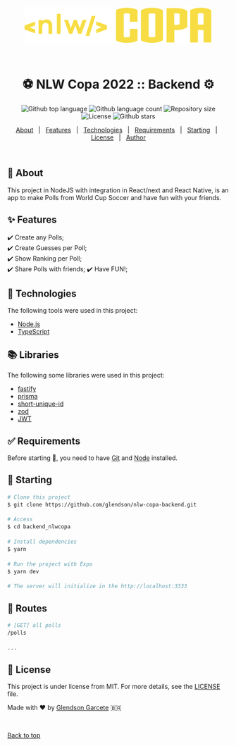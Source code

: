 <div align="center" id="top"> 
  <img src="https://github.com/Glendson/nlw-copa-frontend/blob/main/src/assets/logo.svg" alt="NLW COPA" />

  &#xa0;

  <!-- <a href="https://mobile.netlify.app">Demo</a> -->
</div>

<h1 align="center">⚽️ NLW Copa 2022 ::  Backend ⚙️</h1>

<p align="center">
  <img alt="Github top language" src="https://img.shields.io/github/languages/top/glendson/NLW-COPA-BACKEND?color=56BEB8">
  <img alt="Github language count" src="https://img.shields.io/github/languages/count/glendson/NLW-COPA-BACKEND?color=56BEB8">
  <img alt="Repository size" src="https://img.shields.io/github/repo-size/glendson/NLW-COPA-BACKEND?color=56BEB8">
  <img alt="License" src="https://img.shields.io/github/license/glendson/NLW-COPA-BACKEND?color=56BEB8">
  <img alt="Github stars" src="https://img.shields.io/github/stars/glendson/NLW-COPA-BACKEND?color=56BEB8" />
</p>

<!-- Status -->

<!-- <h4 align="center"> 
	🚧  Mobile 🚀 Under construction...  🚧
</h4> 

<hr> -->

<p align="center">
  <a href="#dart-about">About</a> &#xa0; | &#xa0; 
  <a href="#sparkles-features">Features</a> &#xa0; | &#xa0;
  <a href="#rocket-technologies">Technologies</a> &#xa0; | &#xa0;
  <a href="#white_check_mark-requirements">Requirements</a> &#xa0; | &#xa0;
  <a href="#checkered_flag-starting">Starting</a> &#xa0; | &#xa0;
  <a href="#memo-license">License</a> &#xa0; | &#xa0;
  <a href="https://github.com/glendson" target="_blank">Author</a>
</p>

<br>

## :dart: About ##

This project in NodeJS with integration in React/next and React Native, is an app to make Polls from World Cup Soccer and have fun with your friends.

## :sparkles: Features ##

:heavy_check_mark: Create any Polls;\
:heavy_check_mark: Create Guesses per Poll;\
:heavy_check_mark: Show Ranking per Poll;\
:heavy_check_mark: Share Polls with friends;
:heavy_check_mark: Have FUN!;

## :rocket: Technologies ##

The following tools were used in this project:

- [Node.js](https://nodejs.org/en/)
- [TypeScript](https://www.typescriptlang.org/)

## 📚️ Libraries ##

The following some libraries were used in this project:

- [fastify](https://www.fastify.io/)
- [prisma](https://www.prisma.io/)
- [short-unique-id](https://www.npmjs.com/package/short-unique-id)
- [zod](https://github.com/colinhacks/zod)
- [JWT](https://jwt.io/)

## :white_check_mark: Requirements ##

Before starting :checkered_flag:, you need to have [Git](https://git-scm.com) and [Node](https://nodejs.org/en/) installed.

## :checkered_flag: Starting ##

```bash
# Clone this project
$ git clone https://github.com/glendson/nlw-copa-backend.git

# Access
$ cd backend_nlwcopa

# Install dependencies
$ yarn

# Run the project with Expo
$ yarn dev

# The server will initialize in the http://localhost:3333
```

## 🔗 Routes ##

```bash
# [GET] all polls
/polls

...
```

## :memo: License ##


This project is under license from MIT. For more details, see the [LICENSE](LICENSE.md) file.


Made with :heart: by <a href="https://github.com/glendson" target="_blank">Glendson Garcete</a> 🇧🇷


&#xa0;

<a href="#top">Back to top</a>